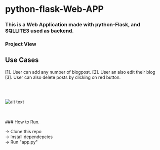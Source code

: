 # python-flask-Web-APP

### This is a Web Application made with python-Flask, and SQLLITE3 used as backend.

### Project View

## Use Cases
[1]. User can add any number of blogpost.
[2]. User an also edit their blog
[3]. User can also delete posts by clicking on red button.

<br>
<br>

![alt text](https://github.com/kavyanshpandey/python-flask-blog/blob/master/pic1.png)

<br>
<br>
### How to Run.

  -> Clone this repo  
  -> Install dependepcies  
  -> Run "app.py"


<br>
<br>
